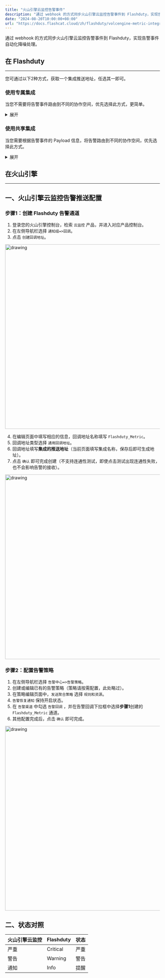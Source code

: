```yaml
---
title: "火山引擎云监控告警事件"
description: "通过 webhook 的方式同步火山引擎云监控告警事件到 Flashduty，实现告警事件自动化降噪处理"
date: "2024-08-20T10:00:00+08:00"
url: "https://docs.flashcat.cloud/zh/flashduty/volcengine-metric-integration-guide"
---
```


通过 webhook 的方式同步火山引擎云监控告警事件到 Flashduty，实现告警事件自动化降噪处理。

<div class="hide">

## 在 Flashduty
---
您可通过以下2种方式，获取一个集成推送地址，任选其一即可。

### 使用专属集成

当您不需要将告警事件路由到不同的协作空间，优先选择此方式，更简单。

<details>
  <summary>展开</summary>
  
  1. 进入 Flashduty 控制台，选择 **协作空间**，进入某个空间的详情页面
  2. 选择 **集成数据** tab，点击 **添加一个集成**，进入添加集成页面
  3. 选择 **火山引擎CM 指标** 集成，点击 **保存**，生成卡片。
  4. 点击生成的卡片，可以查看到 **推送地址**，复制备用，完成。
  
    
</details>

### 使用共享集成

当您需要根据告警事件的 Payload 信息，将告警路由到不同的协作空间，优先选择此方式。

<details>
  <summary>展开</summary>
  
  1. 进入 Flashduty 控制台，选择 **集成中心=>告警事件**，进入集成选择页面。
  2. 选择 **火山引擎CM 指标** 集成：
        - **集成名称**：为当前集成定义一个名称。
  3. 配置默认路由，并选择对应的协作空间（集成创建后可以前往 `路由` 进行更多路由规则的配置）。
  4. 点击 **保存** 后，复制当前页面的新生成的 **推送地址** 备用。
  5. 完成。
    
</details>

</div>

## 在火山引擎
---

<div class="md-block">

## 一、火山引擎云监控告警推送配置

### 步骤1：创建 Flashduty 告警通道
1. 登录您的火山引擎控制台，检索 `云监控` 产品，并进入对应产品控制台。
2. 在左侧导航栏选择 `通知组=>回调`。
3. 点击 `创建回调地址`。

<img alt="drawing" width="600" src="https://download.flashcat.cloud/flashduty/doc/ve-m-1.png" />

4. 在编辑页面中填写相应的信息，回调地址名称填写 `Flashduty_Metric`。
5. 回调地址类型选择 `通用回调地址`。
6. 回调地址填写**集成的推送地址**（当前页面填写集成名称，保存后即可生成地址）。
7. 点击 `确认` 即可完成创建（不支持连通性测试，即使点击测试出现连通性失败，也不会影响告警的接收）。

<img alt="drawing" width="600" src="https://download.flashcat.cloud/flashduty/doc/ve-m-5.png" />

### 步骤2：配置告警策略

1. 在左侧导航栏选择 `告警中心=>告警策略`。
2. 创建或编辑已有的告警策略（策略请按需配置，此处略过）。
3. 在策略编辑页面中，`发送聚合策略` 选择 `规则和资源`。
4. `告警恢复通知` 保持开启状态。
5. 在 `告警渠道` 中勾选 `告警回调` ，并在告警回调下拉框中选择**步骤1**创建的 `Flashduty_Metric` 通道。
6. 其他配置完成后，点击 `确认` 即可完成。

<img alt="drawing" width="600" src="https://download.flashcat.cloud/flashduty/doc/ve-m-6.png" />

## 二、状态对照

<div class="md-block">
  
|火山引擎云监控| Flashduty|状态|
|---|---|---|
|严重|Critical|严重|
|警告|Warning|警告|
|通知|Info|提醒|

</div>
